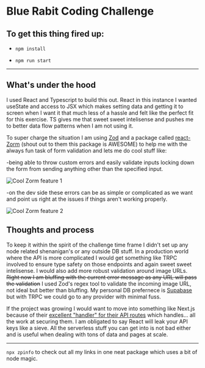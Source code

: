 # Blue Rabit Coding Challenge

## To get this thing fired up:

- `npm install`

- `npm run start`

---

## What's under the hood

I used React and Typescript to build this out. React in this instance I wanted useState and access to JSX which makes setting data and getting it to screen when I want it that much less of a hassle and felt like the perfect fit for this exercise. TS gives me that sweet sweet intelisense and pushes me to better data flow patterns when I am not using it.

To super charge the situation I am using [Zod](https://github.com/colinhacks/zod) and a package called [react-Zorm](https://github.com/esamattis/react-zorm) (shout out to them this package is AWESOME) to help me with the always fun task of form validation and lets me do cool stuff like:

-being able to throw custom errors and easily validate inputs locking down the form from sending anything other than the specified input.

<img  alt="Cool Zorm feature 1"  src="https://res.cloudinary.com/dey85zjmf/image/upload/v1661570337/ReadmeAsset2_t4io1y.png" />

-on the dev side these errors can be as simple or complicated as we want and point us right at the issues if things aren't working properly.

<img  alt="Cool Zorm feature 2"  src="https://res.cloudinary.com/dey85zjmf/image/upload/v1661570337/ReadmeAsset3_p05zhn.png" />

## Thoughts and process

To keep it within the spirit of the challenge time frame I didn't set up any node related shenanigan's or any outside DB stuff. In a production world where the API is more complicated I would get something like TRPC involved to ensure type safety on those endpoints and again sweet sweet intelisense. I would also add more robust validation around image URLs. ~~Right now I am bluffing with the current error message as any URL will pass the validation~~ I used Zod's regex tool to validate the incoming image URL, not ideal but better than bluffing. My personal DB prefernece is [Supabase](https://supabase.com/) but with TRPC we could go to any provider with minimal fuss.

If the project was growing I would want to move into something like Next.js because of their [excellent "handler" for their API routes](https://nextjs.org/docs/api-routes/introduction) which handles... all the work at securing them. I am obligated to say React will leak your API keys like a sieve. All the serverless stuff you can get into is not bad either and is useful when dealing with tons of data and pages at scale.

---
 `npx zpinfo` to check out all my links in one neat package which uses a bit of node magic. 
